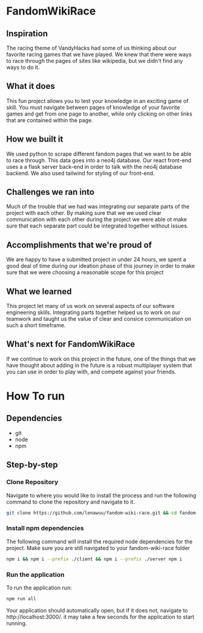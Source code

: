 # FandomWikiRace

## Inspiration

The racing theme of VandyHacks had some of us thinking about our favorite racing games that we have played.
We knew that there were ways to race through the pages of sites like wikipedia, but we didn't find any ways to do it.

## What it does

This fun project allows you to test your knowledge in an exciting game of skill. You must navigate between pages of knowledge of your favorite games and get from one page to another, while only clicking on other links that are contained within the page.

## How we built it

We used python to scrape different fandom pages that we want to be able to race through. This data goes into a neo4j database. Our react front-end uses a a flask server back-end in order to talk with the neo4j database backend. We also used tailwind for styling of our front-end.

## Challenges we ran into

Much of the trouble that we had was integrating our separate parts of the project with each other. By making sure that we we used clear communication with each other during the project we were able ot make sure that each separate part could be integrated together without issues.

## Accomplishments that we're proud of

We are happy to have a submitted project in under 24 hours, we spent a good deal of time during our ideation phase of this journey in order to make sure that we were choosing a reasonable scope for this project

## What we learned

This project let many of us work on several aspects of our software engineering skills. Integrating parts together helped us to work on our teamwork and taught us the value of clear and consice communication on such a short timeframe.

## What's next for FandomWikiRace

If we continue to work on this project in the future, one of the things that we have thought about adding in the future is a robust multiplayer system that you can use in order to play with, and compete against your friends.

# How To run

## Dependencies

-   git
-   node
-   npm

## Step-by-step

### Clone Repository

Navigate to where you would like to install the process and run the following command to clone the repository and navigate to it.

```sh
git clone https://github.com/lenawuu/fandom-wiki-race.git && cd fandom-wiki-race
```

### Install npm dependencies

The following command will install the required node dependencies for the project. Make sure you are still navigated to your fandom-wiki-race folder

```sh
npm i && npm i --prefix ./client && npm i --prefix ./server npm i
```

### Run the application

To run the application run:

```sh
npm run all
```

Your application should automatically open, but if it does not, navigate to http://localhost:3000/. it may take a few seconds for the application to start running.
